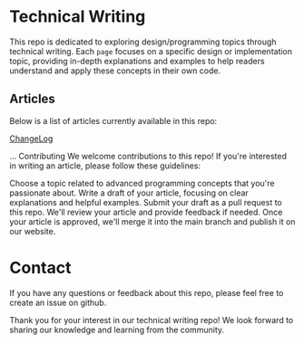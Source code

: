 # Technical Writing

This repo is dedicated to exploring design/programming topics through technical writing. Each `page` focuses on a specific design or implementation topic, providing in-depth explanations and examples to help readers understand and apply these concepts in their own code.

## Articles
Below is a list of articles currently available in this repo:

[ChangeLog](CHANGELOG.md)

...
Contributing
We welcome contributions to this repo! If you're interested in writing an article, please follow these guidelines:

Choose a topic related to advanced programming concepts that you're passionate about.
Write a draft of your article, focusing on clear explanations and helpful examples.
Submit your draft as a pull request to this repo.
We'll review your article and provide feedback if needed.
Once your article is approved, we'll merge it into the main branch and publish it on our website.

# Contact
If you have any questions or feedback about this repo, please feel free to create an issue on github.

Thank you for your interest in our technical writing repo! We look forward to sharing our knowledge and learning from the community.